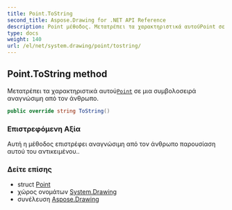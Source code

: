 ```yaml
---
title: Point.ToString
second_title: Aspose.Drawing for .NET API Reference
description: Point μέθοδος. Μετατρέπει τα χαρακτηριστικά αυτούPoint σε μια συμβολοσειρά αναγνώσιμη από τον άνθρωπο.
type: docs
weight: 140
url: /el/net/system.drawing/point/tostring/
---
```

## Point.ToString method

Μετατρέπει τα χαρακτηριστικά αυτού[`Point`](../) σε μια συμβολοσειρά αναγνώσιμη από τον άνθρωπο.

```csharp
public override string ToString()
```

### Επιστρεφόμενη Αξία

Αυτή η μέθοδος επιστρέφει αναγνώσιμη από τον άνθρωπο παρουσίαση αυτού του αντικειμένου..

### Δείτε επίσης

* struct [Point](../)
* χώρος ονομάτων [System.Drawing](../../point/)
* συνέλευση [Aspose.Drawing](../../../)


